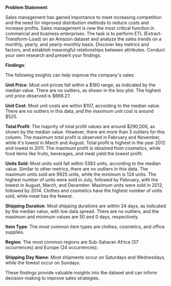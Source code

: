 **Problem Statement**:

Sales management has gained importance to meet increasing competition and the need for improved distribution methods to reduce costs and increase profits. Sales management is now the most critical function in commercial and business enterprises. The task is to perform ETL (Extract-Transform-Load) on an Amazon dataset and analyze the sales trends on a monthly, yearly, and yearly-monthly basis. Discover key metrics and factors, and establish meaningful relationships between attributes. Conduct your own research and present your findings.

**Findings**:

The following insights can help improve the company's sales:

**Unit Price**:
Most unit prices fall within a $180 range, as indicated by the median value.
There are no outliers, as shown in the box plot.
The highest unit price observed is $668.27.

**Unit Cost**:
Most unit costs are within $107, according to the median value.
There are no outliers in this data, and the maximum unit cost is around $525.

**Total Profit**:
The majority of total profit values are around $290,000, as shown by the median value.
However, there are more than 3 outliers for this column.
The maximum total profit is observed in February and November, while it's lowest in March and August.
Total profit is highest in the year 2012 and lowest in 2011.
The maximum profit is obtained from cosmetics, while food items like fruits, beverages, and meat yield the lowest profit.

**Units Sold**:
Most units sold fall within 5383 units, according to the median value.
Similar to other metrics, there are no outliers in this data.
The maximum units sold are 9925 units, while the minimum is 124 units.
The highest number of units were sold in July, followed by February, with the lowest in August, March, and December.
Maximum units were sold in 2012, followed by 2014.
Clothes and cosmetics have the highest number of units sold, while meat has the fewest.

**Shipping Duration**:
Most shipping durations are within 24 days, as indicated by the median value, with low data spread.
There are no outliers, and the maximum and minimum values are 50 and 0 days, respectively.

**Item Type**:
The most common item types are clothes, cosmetics, and office supplies.

**Region**:
The most common regions are Sub-Saharan Africa (37 occurrences) and Europe (24 occurrences).

**Shipping Day Name**:
Most shipments occur on Saturdays and Wednesdays, while the fewest occur on Sundays.

These findings provide valuable insights into the dataset and can inform decision-making to improve sales strategies.
